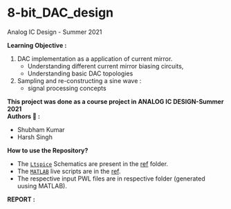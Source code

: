 # 8-bit_DAC_design
Analog IC Design - Summer 2021

**Learning Objective :**
1. DAC implementation as a application of current mirror. 
    - Understanding different current mirror biasing circuits,
    - Understanding basic DAC topologies
2. Sampling and re-constructing a sine wave : 
    - signal processing concepts

**This project was done as a course project in ANALOG IC DESIGN-Summer 2021** <br> **Authors :memo: :**
- Shubham Kumar
- Harsh Singh

**How to use the Repository?**
- The [``Ltspice``](https://www.analog.com/en/design-center/design-tools-and-calculators/ltspice-simulator.html) Schematics are present in the [ref](./LtSpice_Schematics) folder.
- The [``MATLAB``](https://matlab.mathworks.com/) live scripts are in the [ref](./MATLAB_codes).
- The respective input PWL files are in respective folder (generated uusing MATLAB).

**REPORT :** 
